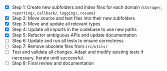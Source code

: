- [x] Step 1: Create new subfolders and index files for each domain (`storage/`, `reporting/`, `callback/`, `logging/`, `resume`)
- [x] Step 2: Move source and test files into their new subfolders
- [x] Step 3: Move and update all relevant types
- [x] Step 4: Update all imports in the codebase to use new paths
- [x] Step 5: Refactor ambiguous APIs and update documentation
- [ ] Step 6: Update and run all tests to ensure correctness
- [ ] Step 7: Remove obsolete files from `src/utils/`
- [ ] Test and validate all changes. Adapt and modify existing tests if necessary. Iterate until successful.
- [ ] Step 8: Final review and documentation
